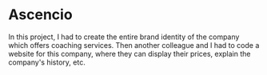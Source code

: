 # Ascencio

In this project, I had to create the entire brand identity of the company which offers coaching services. Then another colleague and I had to code a website for this company, where they can display their prices, explain the company's history, etc.